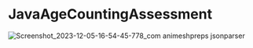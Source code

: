 # JavaAgeCountingAssessment
![Screenshot_2023-12-05-16-54-45-778_com animeshpreps jsonparser](https://github.com/animeshroydev/JavaAgeCountingAssessment/assets/35850688/de9ef0f3-c259-4458-a067-9f6e8975fbf2)
